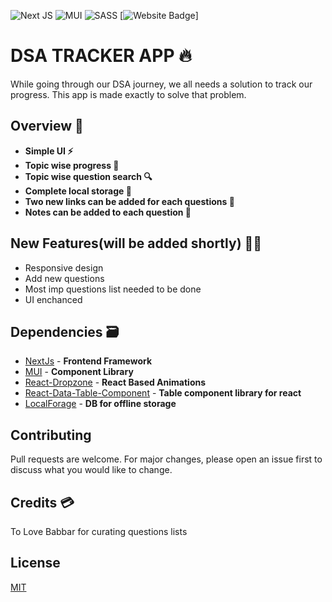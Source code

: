 ![Next JS](https://img.shields.io/badge/Next-black?style=for-the-badge&logo=next.js&logoColor=white)
![MUI](https://img.shields.io/badge/MUI-%230081CB.svg?style=for-the-badge&logo=mui&logoColor=white)
![SASS](https://img.shields.io/badge/SASS-hotpink.svg?style=for-the-badge&logo=SASS&logoColor=white)
[![Website Badge](https://img.shields.io/badge/Visit-Now-green?style=for-the-badge&logo=vercel)]

# DSA TRACKER APP 🔥

While going through our DSA journey, we all needs a solution to track our progress. This app is made exactly to solve that problem.

## Overview 👀

- **Simple UI ⚡**
- **Topic wise progress 📏**
- **Topic wise question search 🔍**
- **Complete local storage 📂**
- **Two new links can be added for each questions 🔗**
- **Notes can be added to each question 📖**

## New Features(will be added shortly) 🧑‍🚀

- Responsive design
- Add new questions
- Most imp questions list needed to be done
- UI enchanced

## Dependencies 🗃

- [NextJs] - **Frontend Framework**
- [MUI] - **Component Library**
- [React-Dropzone] - **React Based Animations**
- [React-Data-Table-Component] - **Table component library for react**
- [LocalForage] - **DB for offline storage**

## Contributing

Pull requests are welcome. For major changes, please open an issue first to discuss what you would like to change.

## Credits 💳

To Love Babbar for curating questions lists

[here]: https://www.youtube.com/watch?v=4iFALQ1ACdA
[450dsa]: https://450dsa.com/

## License

[MIT](https://choosealicense.com/licenses/mit/)

[localforage]: https://github.com/localForage/localForage
[nextjs]: https://nextjs.org/
[mui]: https://mui.com/
[react-dropzone]: https://react-dropzone.js.org/
[react-data-table-component]: https://www.npmjs.com/package/react-data-table-component
